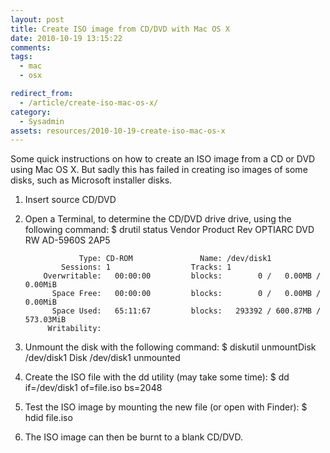 ```yaml
---
layout: post
title: Create ISO image from CD/DVD with Mac OS X
date: 2010-10-19 13:15:22
comments: 
tags:
  - mac
  - osx

redirect_from:
  - /article/create-iso-mac-os-x/
category:
  - Sysadmin
assets: resources/2010-10-19-create-iso-mac-os-x
---
```


Some quick instructions on how to create an ISO image from a CD or DVD using Mac OS X. But sadly this has failed in creating iso images of some disks, such as Microsoft installer disks.

1. Insert source CD/DVD
2. Open a Terminal, to determine the CD/DVD drive drive, using the following command:
        $ drutil status
         Vendor   Product           Rev 
         OPTIARC  DVD RW AD-5960S   2AP5
        
                   Type: CD-ROM               Name: /dev/disk1
               Sessions: 1                  Tracks: 1 
           Overwritable:   00:00:00         blocks:        0 /   0.00MB /   0.00MiB
             Space Free:   00:00:00         blocks:        0 /   0.00MB /   0.00MiB
             Space Used:   65:11:67         blocks:   293392 / 600.87MB / 573.03MiB
            Writability: 
3. Unmount the disk with the following command:
        $ diskutil unmountDisk /dev/disk1
        Disk /dev/disk1 unmounted
4. Create the ISO file with the dd utility (may take some time):
        $ dd if=/dev/disk1 of=file.iso bs=2048
5. Test the ISO image by mounting the new file (or open with Finder):
        $ hdid file.iso
6. The ISO image can then be burnt to a blank CD/DVD.
